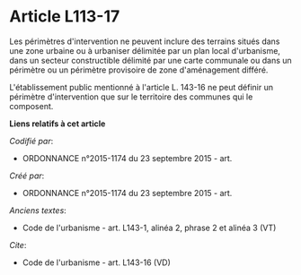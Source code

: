 # Article L113-17

Les périmètres d'intervention ne peuvent inclure des terrains situés dans une zone urbaine ou à urbaniser délimitée par un
plan local d'urbanisme, dans un secteur constructible délimité par une carte communale ou dans un périmètre ou un périmètre
provisoire de zone d'aménagement différé. 

L'établissement public mentionné à l'article L. 143-16 ne peut définir un périmètre d'intervention que sur le territoire des
communes qui le composent.

**Liens relatifs à cet article**

_Codifié par_:

  - ORDONNANCE n°2015-1174 du 23 septembre 2015 - art.

_Créé par_:

  - ORDONNANCE n°2015-1174 du 23 septembre 2015 - art.

_Anciens textes_:

  - Code de l'urbanisme - art. L143-1, alinéa 2, phrase 2 et alinéa 3 (VT)

_Cite_:

  - Code de l'urbanisme - art. L143-16 (VD)
